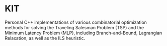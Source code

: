 # KIT
Personal C++ implementations of various combinatorial optimization methods for solving the Traveling Salesman Problem (TSP) and the Minimum Latency Problem (MLP), including Branch-and-Bound, Lagrangian Relaxation, as well as the ILS heuristic.
